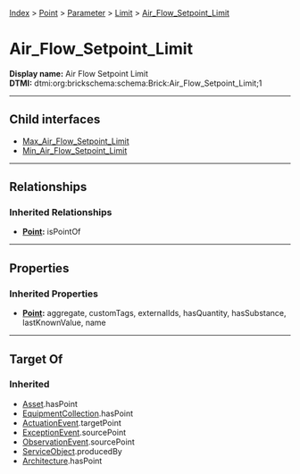 [Index](../../../../index.md) > [Point](../../../Point.md) > [Parameter](../../Parameter.md) > [Limit](../Limit.md) > [Air_Flow_Setpoint_Limit](#)
# Air_Flow_Setpoint_Limit

**Display name:** Air Flow Setpoint Limit<br />
**DTMI:** dtmi:org:brickschema:schema:Brick:Air_Flow_Setpoint_Limit;1

---

## Child interfaces
* [Max_Air_Flow_Setpoint_Limit](../Max_Limit/Max_Air_Flow_Setpoint_Limit/Max_Air_Flow_Setpoint_Limit.md)
* [Min_Air_Flow_Setpoint_Limit](../Min_Limit/Min_Air_Flow_Setpoint_Limit/Min_Air_Flow_Setpoint_Limit.md)

---

## Relationships

### Inherited Relationships
* **[Point](../../../Point.md):** isPointOf

---

## Properties

### Inherited Properties
* **[Point](../../../Point.md):** aggregate, customTags, externalIds, hasQuantity, hasSubstance, lastKnownValue, name

---

## Target Of
### Inherited
* [Asset](../../../../Asset/Asset.md).hasPoint
* [EquipmentCollection](../../../../Collection/EquipmentCollection.md).hasPoint
* [ActuationEvent](../../../../Event/PointEvent/ActuationEvent.md).targetPoint
* [ExceptionEvent](../../../../Event/PointEvent/ExceptionEvent.md).sourcePoint
* [ObservationEvent](../../../../Event/PointEvent/ObservationEvent.md).sourcePoint
* [ServiceObject](../../../../Information/ServiceObject/ServiceObject.md).producedBy
* [Architecture](../../../../Space/Architecture/Architecture.md).hasPoint
